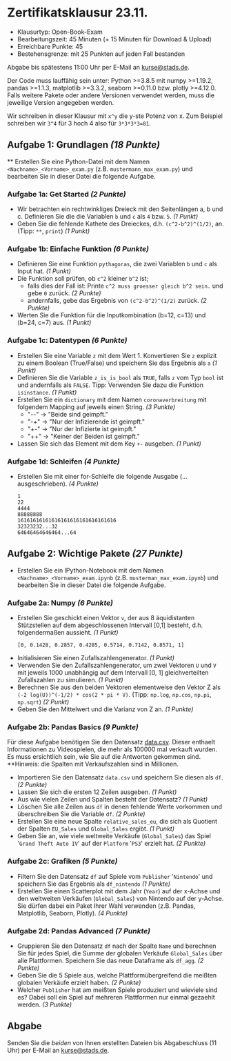 # Zertifikatsklausur 23.11.

* Klausurtyp: Open-Book-Exam 
* Bearbeitungszeit: 45 Minuten (+ 15 Minuten für Download & Upload)
* Erreichbare Punkte: 45
* Bestehensgrenze: mit 25 Punkten auf jeden Fall bestanden


Abgabe bis spätestens 11:00 Uhr per E-Mail an kurse@stads.de.

Der Code muss lauffähig sein unter: Python >=3.8.5 mit numpy >=1.19.2, pandas >=1.1.3, matplotlib >=3.3.2, seaborn >=0.11.0 bzw. plotly >=4.12.0. Falls weitere Pakete oder andere Versionen verwendet werden, muss die jeweilige Version angegeben werden.

Wir schreiben in dieser Klausur mit `x^y` die y-ste Potenz von x. Zum Beispiel
schreiben wir `3^4` für 3 hoch 4 also für `3*3*3*3=81`.


## Aufgabe 1: Grundlagen  *(18 Punkte)*
** Erstellen Sie eine Python-Datei mit dem Namen `<Nachname>_<Vorname>_exam.py` (z.B. `mustermann_max_exam.py`) und bearbeiten Sie in dieser Datei die folgende Aufgabe.

### Aufgabe 1a: Get Started *(2 Punkte)*

* Wir betrachten ein rechtwinkliges Dreieck mit den Seitenlängen a, b und c. 
Definieren Sie die die Variablen `b` und `c` als `4` bzw. `5`. *(1 Punkt)*
* Geben Sie die fehlende Kathete des Dreieckes, d.h. `(c^2-b^2)^(1/2)`, an. (Tipp: `**`, `print`) *(1 Punkt)*

### Aufgabe 1b: Einfache Funktion *(6 Punkte)*

* Definieren Sie eine Funktion `pythagoras`, die zwei Variablen `b` und `c` als Input hat.  *(1 Punkt)*
* Die Funktion soll prüfen, ob `c^2` kleiner `b^2` ist; 
    * falls dies der Fall ist: Printe `c^2 muss groesser gleich b^2 sein.` und gebe `0` zurück. *(2 Punkte)*
    * andernfalls, gebe das Ergebnis von `(c^2-b^2)^(1/2)` zurück. *(2 Punkte)*
* Werten Sie die Funktion für die Inputkombination  (b=12, c=13) und (b=24, c=7) aus. *(1 Punkt)*


### Aufgabe 1c: Datentypen *(6 Punkte)*


* Erstellen Sie eine Variable `z` mit dem Wert 1. Konvertieren Sie `z` explizit zu einem Boolean (True/False) und 
speichern Sie das Ergebnis als `a` *(1 Punkt)*
* Definieren Sie die Variable `z_is_is_bool` als `TRUE`, falls `z` vom Typ `bool` ist und andernfalls als `FALSE`. Tipp: Verwenden Sie dazu die Funktion `isinstance`. *(1 Punkt)*
* Erstellen Sie ein `dictionary` mit dem Namen `coronaverbreitung` mit folgendem Mapping auf jeweils einen String. *(3 Punkte)*
    * "--" -> "Beide sind geimpft."
    * "-+" -> "Nur der Infizierende ist geimpft."
    * "+-" -> "Nur der Infizierte ist geimpft."
    * "++" -> "Keiner der Beiden ist geimpft."
* Lassen Sie sich das Element mit dem Key `+-` ausgeben. *(1 Punkt)*

### Aufgabe 1d: Schleifen *(4 Punkte)*
* Erstellen Sie mit einer for-Schleife die folgende Ausgabe (... ausgeschrieben). *(4 Punkte)*
    ```
    1
    22
    4444
    88888888
    16161616161616161616161616161616
    32323232...32
    64646464646464...64
    ```

## Aufgabe 2: Wichtige Pakete *(27 Punkte)*

* Erstellen Sie ein IPython-Notebook mit dem Namen `<Nachname>_<Vorname>_exam.ipynb` (z.B. `musterman_max_exam.ipynb`) und bearbeiten Sie in dieser Datei die folgende Aufgabe.

### Aufgabe 2a: Numpy *(6 Punkte)*
* Erstellen Sie geschickt einen Vektor `v`, der aus 8 äquidistanten Stützstellen auf dem abgeschlossenen Intervall [0,1] besteht, d.h. folgendermaßen aussieht. *(1 Punkt)*
    ```
    [0, 0.1428, 0.2857, 0.4285, 0.5714, 0.7142, 0.8571, 1]
    ```
* Initialisieren Sie einen Zufallszahlengenerator. *(1 Punkt)*
* Verwenden Sie den Zufallszahlengenerator, um zwei Vektoren `U` und `V` mit jeweils 1000 unabhängig auf dem Intervall [0, 1] gleichverteilten Zufallszahlen zu simulieren. *(1 Punkt)*
* Berechnen Sie aus den beiden Vektoren elementweise den Vektor Z als `(-2 log(U))^(-1/2) * cos(2 * pi * V)`. (Tipp: `np.log`, `np.cos`, `np.pi`, `np.sqrt`) *(2 Punkt)*
* Geben Sie den Mittelwert und die Varianz von Z an. *(1 Punkte)*


### Aufgabe 2b: Pandas Basics *(9 Punkte)*

Für diese Aufgabe benötigen Sie den Datensatz [data.csv](data.csv). Dieser enthaelt Informationen zu Videospielen, die mehr als 100000 mal verkauft wurden. Es muss ersichtlich sein, wie Sie auf die Antworten gekommen sind.  
**Hinweis: die Spalten mit Verkaufszahlen sind in Millionen.



* Importieren Sie den Datensatz `data.csv` und speichern Sie diesen als `df`. *(2 Punkte)*
* Lassen Sie sich die ersten 12 Zeilen ausgeben. *(1 Punkt)*
* Aus wie vielen Zeilen und Spalten besteht der Datensatz? *(1 Punkt)*
* Löschen Sie alle Zeilen aus `df` in denen fehlende Werte vorkommen und überschreiben Sie die Variable `df`. *(2 Punkte)*
* Erstellen Sie eine neue Spalte `relative_sales_eu`, die sich als Quotient der Spalten `EU_Sales` und `Global_Sales` ergibt. *(1 Punkt)*
* Geben Sie an, wie viele weltweite Verkäufe (`Global_Sales`)  das Spiel '`Grand Theft Auto IV`' auf der `Platform` '`PS3`' erzielt hat. *(2 Punkte)*


### Aufgabe 2c: Grafiken *(5 Punkte)*
* Filtern Sie den Datensatz `df` auf Spiele vom `Publisher` '`Nintendo`' und speichern Sie das Ergebnis als `df_nintendo` *(1 Punkte)*
* Erstellen Sie einen Scatterplot mit dem Jahr (`Year`) auf der x-Achse und den weltweiten Verkäufen (`Global_Sales`) von Nintendo auf der y-Achse. 
Sie dürfen dabei ein Paket Ihrer Wahl verwenden (z.B. Pandas, Matplotlib, Seaborn, Plotly). *(4 Punkte)*


### Aufgabe 2d: Pandas Advanced *(7 Punkte)*
* Gruppieren Sie den Datensatz `df` nach der Spalte `Name` und berechnen Sie für jedes Spiel, die Summe der globalen Verkäufe `Global_Sales` über alle Plattformen. Speichern Sie das neue Dataframe als `df_agg`. *(2 Punkte)*
* Geben Sie die 5 Spiele aus, welche Plattformübergreifend die meißten globalen Verkäufe erzielt haben. *(2 Punkte)*
* Welcher `Publisher` hat am meißten Spiele produziert und wieviele sind es? Dabei soll ein Spiel auf mehreren Plattformen nur einmal gezaehlt werden. *(3 Punkte)*

## Abgabe

Senden Sie die *beiden* von Ihnen erstellten Dateien bis Abgabeschluss (11 Uhr) per E-Mail an [kurse@stads.de](mailto:kurse@stads.de).